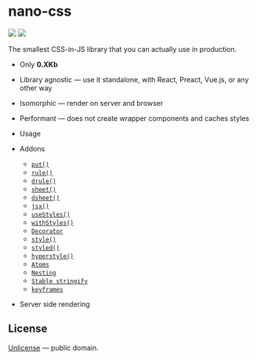 # nano-css

[![][npm-badge]][npm-url] [![][travis-badge]][travis-url]

The smallest CSS-in-JS library that you can actually use in production.

- Only __0.XKb__
- Library agnostic &mdash; use it standalone, with React, Preact, Vue.js, or any other way
- Isomorphic &mdash; render on server and browser
- Performant &mdash; does not create wrapper components and caches styles


- Usage
- Addons
  - [`put()`](./docs/put.md)
  - [`rule()`](./docs/rule.md)
  - [`drule()`](./docs/drule.md)
  - [`sheet()`](./docs/sheet.md)
  - [`dsheet()`](./docs/dsheet.md)
  - [`jsx()`](./docs/jsx.md)
  - [`useStyles()`](./docs/useStyles.md)
  - [`withStyles()`](./docs/withStyles.md)
  - [`Decorator`](./docs/Decorator.md)
  - [`style()`](./docs/style.md)
  - [`styled()`](./docs/styled.md)
  - [`hyperstyle()`](./docs/hyperstyle.md)
  - [`Atoms`](./docs/Atoms.md)
  - [`Nesting`](./docs/Nesting.md)
  - [`Stable stringify`](./docs/Stable.md)
  - [`keyframes`](./docs/keyframes.md)
- Server side rendering


## License

[Unlicense](./LICENSE) &mdash; public domain.


[npm-url]: https://www.npmjs.com/package/nano-css
[npm-badge]: https://img.shields.io/npm/v/nano-css.svg
[travis-url]: https://travis-ci.org/streamich/nano-css
[travis-badge]: https://travis-ci.org/streamich/nano-css.svg?branch=master
